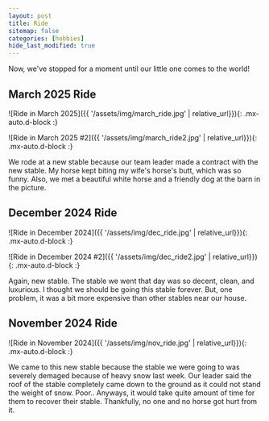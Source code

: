 ```yaml
---
layout: post
title: Ride
sitemap: false
categories: [hobbies]
hide_last_modified: true
---
```


Now, we've stopped for a moment until our little one comes to the world!

## March 2025 Ride

![Ride in March 2025]({{ '/assets/img/march_ride.jpg' | relative_url}}){: .mx-auto.d-block :}

![Ride in March 2025 #2]({{ '/assets/img/march_ride2.jpg' | relative_url}}){: .mx-auto.d-block :}

We rode at a new stable because our team leader made a contract with the new stable. My horse kept biting my wife's horse's butt, which was so funny. 
Also, we met a beautiful white horse and a friendly dog at the barn in the picture. 

## December 2024 Ride
![Ride in December 2024]({{ '/assets/img/dec_ride.jpg' | relative_url}}){: .mx-auto.d-block :}

![Ride in December 2024 #2]({{ '/assets/img/dec_ride2.jpg' | relative_url}}){: .mx-auto.d-block :}

Again, new stable. The stable we went that day was so decent, clean, and luxurious. I thought we should be going this stable forever. But, one problem, it was a bit more expensive than other stables near our house. 

## November 2024 Ride
![Ride in November 2024]({{ '/assets/img/nov_ride.jpg' | relative_url}}){: .mx-auto.d-block :}

We came to this new stable because the stable we were going to was severely demaged because of heavy snow last week. Our leader said the roof of the stable completely came down to the ground as it could not stand the weight of snow. Poor.. Anyways, it would take quite amount of time for them to recover their stable. Thankfully, no one and no horse got hurt from it. 
